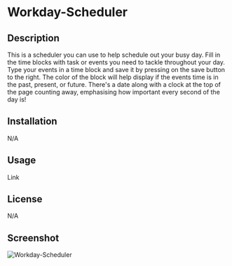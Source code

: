 # Workday-Scheduler


## Description
This is a scheduler you can use to help schedule out your busy day. Fill in the time blocks with task or events you need to tackle throughout your day. Type your events in a time block and save it by pressing on the save button to the right. The color of the block will help display if the events time is in the past, present, or future. There's a date along with a clock at the top of the page counting away, emphasising how important every second of the day is!

## Installation
N/A

## Usage
Link

## License
N/A

## Screenshot
![Workday-Scheduler](file)